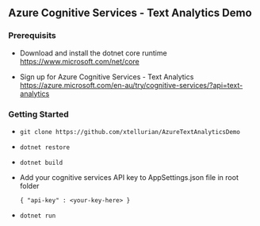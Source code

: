 ## Azure Cognitive Services - Text Analytics Demo

### Prerequisits

* Download and install the dotnet core runtime https://www.microsoft.com/net/core

* Sign up for Azure Cognitive Services - Text Analytics https://azure.microsoft.com/en-au/try/cognitive-services/?api=text-analytics

### Getting Started

* `git clone https://github.com/xtellurian/AzureTextAnalyticsDemo`

* `dotnet restore`

* `dotnet build`

* Add your cognitive services API key to AppSettings.json file in root folder

    `
    {
        "api-key" : <your-key-here>
    }
    `

* `dotnet run`





